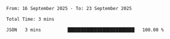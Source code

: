 <!--START_SECTION:waka-->

```txt
From: 16 September 2025 - To: 23 September 2025

Total Time: 3 mins

JSON   3 mins          █████████████████████████   100.00 %
```

<!--END_SECTION:waka-->
